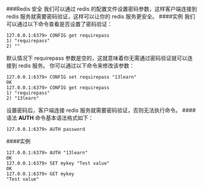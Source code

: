 ###Redis 安全
我们可以通过 redis 的配置文件设置密码参数，这样客户端连接到 redis 服务就需要密码验证，这样可以让你的 redis 服务更安全。
####实例
我们可以通过以下命令查看是否设置了密码验证：
```redis
127.0.0.1:6379> CONFIG get requirepass
1) "requirepass"
2) ""
```
默认情况下 requirepass 参数是空的，这就意味着你无需通过密码验证就可以连接到 redis 服务。
你可以通过以下命令来修改该参数：
```redis
127.0.0.1:6379> CONFIG set requirepass "13learn"
OK
127.0.0.1:6379> CONFIG get requirepass
1) "requirepass"
2) "13learn"
```
设置密码后，客户端连接 redis 服务就需要密码验证，否则无法执行命令。
####语法
**AUTH** 命令基本语法格式如下：
```redis
127.0.0.1:6379> AUTH password
```
####实例
```redis
127.0.0.1:6379> AUTH "13learn"
OK
127.0.0.1:6379> SET mykey "Test value"
OK
127.0.0.1:6379> GET mykey
"Test value"
```